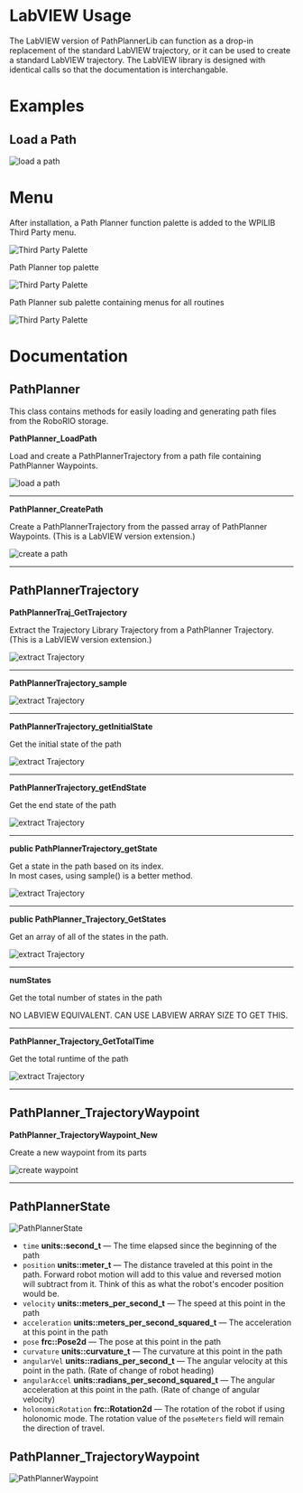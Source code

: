 # LabVIEW Usage

The LabVIEW version of PathPlannerLib can function as a drop-in replacement of the standard LabVIEW trajectory, or it can be used to create a standard LabVIEW trajectory.  The LabVIEW library is designed with identical calls so that the documentation is interchangable.


# Examples

## Load a Path

![load a path](images/PathPlanner_Load.png)

# Menu
After installation, a Path Planner function palette is added to the WPILIB Third Party menu.

![Third Party Palette](images/menu_thirdParty.PNG)

Path Planner top palette

![Third Party Palette](images/menu_PathPlannerTop.PNG)

Path Planner sub palette containing menus for all routines

![Third Party Palette](images/menu_PathPlannerAll.PNG)


# Documentation

## PathPlanner
This class contains methods for easily loading and generating path files from the RoboRIO storage.

**PathPlanner_LoadPath**

Load and create a PathPlannerTrajectory from a path file containing PathPlanner Waypoints.

![load a path](images/doc_PathPlanner_LoadPath.PNG)

---

**PathPlanner_CreatePath**

Create  a PathPlannerTrajectory from the passed array of PathPlanner Waypoints.  (This is a LabVIEW version extension.)

![create a path](images/doc_PathPlanner_CreatePath.PNG)

---

## PathPlannerTrajectory

**PathPlannerTraj_GetTrajectory**

Extract the Trajectory Library Trajectory from a PathPlanner Trajectory.  (This is a LabVIEW version extension.)

![extract Trajectory](images/doc_PathPlanner_Trajectory_GetTrajectory.PNG)

---

**PathPlannerTrajectory_sample**

![extract Trajectory](images/doc_PathPlanner_Trajectory_Sample.PNG)

---

**PathPlannerTrajectory_getInitialState**

Get the initial state of the path

![extract Trajectory](images/doc_PathPlanner_Trajectory_GetInitialState.PNG)

---

**PathPlannerTrajectory_getEndState**

Get the end state of the path

![extract Trajectory](images/doc_PathPlanner_Trajectory_GetEndState.PNG)

---

**public PathPlannerTrajectory_getState**

Get a state in the path based on its index.  
In most cases, using sample() is a better method.

![extract Trajectory](images/doc_PathPlanner_Trajectory_GetState.PNG)

---

**public PathPlanner_Trajectory_GetStates**

Get an array of all of the states in the path.

![extract Trajectory](images/doc_PathPlanner_Trajectory_GetStates.PNG)

---

**numStates**

Get the total number of states in the path

NO LABVIEW EQUIVALENT.  CAN USE LABVIEW ARRAY SIZE TO GET THIS.

---

**PathPlanner_Trajectory_GetTotalTime**

Get the total runtime of the path

![extract Trajectory](images/doc_PathPlanner_Trajectory_GetTotalTime.PNG)

---

## PathPlanner_TrajectoryWaypoint

**PathPlanner_TrajectoryWaypoint_New**

Create a new waypoint from its parts

![create waypoint](images/doc_PathPlanner_TrajectoryWaypoint_New.PNG)

---


## PathPlannerState

![PathPlannerState](images/PathPlanner_State.PNG)

 * `time` **units::second_t** — The time elapsed since the beginning of the path
* `position` **units::meter_t** — The distance traveled at this point in the path. Forward robot motion will add to this value and reversed motion will subtract from it. Think of this as what the robot's encoder position would be.
 * `velocity` **units::meters_per_second_t** — The speed at this point in the path
 * `acceleration` **units::meters_per_second_squared_t** — The acceleration at this point in the path
 * `pose` **frc::Pose2d** — The pose at this point in the path
 * `curvature` **units::curvature_t** — The curvature at this point in the path
 * `angularVel` **units::radians_per_second_t** — The angular velocity at this point in the path. (Rate of change of robot heading)
 * `angularAccel` **units::radians_per_second_squared_t** — The angular acceleration at this point in the path. (Rate of change of angular velocity)
 * `holonomicRotation` **frc::Rotation2d** — The rotation of the robot if using holonomic mode. The rotation value of the `poseMeters` field will remain the direction of travel.

## PathPlanner_TrajectoryWaypoint

![PathPlannerWaypoint](images/PathPlanner_Waypoint.PNG)


